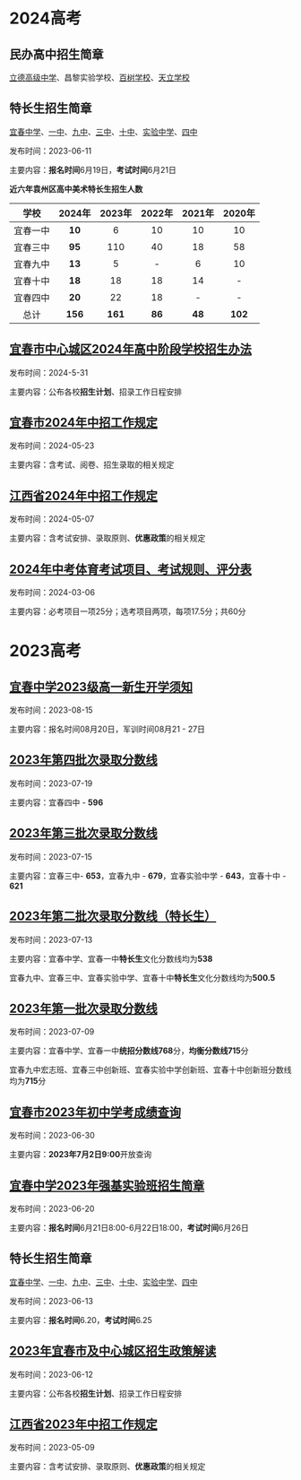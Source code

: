 # 2024高考

## 民办高中招生简章

[立德高级中学](https://mp.weixin.qq.com/s/XVTgL0Mr01AKX1S2X_6IaA)、昌黎实验学校、[百树学校](https://mp.weixin.qq.com/s/eNC9K-p1Q1_nIwTtBKM_Dg)、[天立学校](https://mp.weixin.qq.com/s/R2trG18gSNsypu4fazXDJw)

## 特长生招生简章

[宜春中学](https://mp.weixin.qq.com/s/enX3YlXPSWat0460LfTqDA)、[一中](https://mp.weixin.qq.com/s/EwQrBEaCLwKo0V564Vg7sg)、[九中](https://mp.weixin.qq.com/s/WjKeipDrNVFyPPFdB9PTHg)、[三中](https://mp.weixin.qq.com/s/GU5pl0AZkkUkatMEOmuFlg)、[十中](https://mp.weixin.qq.com/s/pFxqWgMtxh_nUMv22TY31A)、[实验中学](https://mp.weixin.qq.com/s/3_6gIPF8Ku4seAq--fLUPQ)、[四中](https://mp.weixin.qq.com/s/mheG52AXdR0uc8xiOTWZsA)

发布时间：2023-06-11

主要内容：**报名时间**6月19日，**考试时间**6月21日

**近六年袁州区高中美术特长生招生人数**

|   学校   | 2024年  | 2023年  | 2022年 | 2021年 | 2020年  |
| :------: | :-----: | :-----: | :----: | :----: | :-----: |
| 宜春一中 | **10**  |    6    |   10   |   10   |   10    |
| 宜春三中 | **95**  |   110   |   40   |   18   |   58    |
| 宜春九中 | **13**  |    5    |   -    |   6    |   10    |
| 宜春十中 | **18**  |   18    |   18   |   14   |    -    |
| 宜春四中 | **20**  |   22    |   18   |   -    |    -    |
|   总计   | **156** | **161** | **86** | **48** | **102** |

## [宜春市中心城区2024年高中阶段学校招生办法](https://mp.weixin.qq.com/s/mQmDyqeerjQRTMAc5IYLdw)

发布时间：2024-5-31

主要内容：公布各校**招生计划**、招录工作日程安排

## [宜春市2024年中招工作规定](https://mp.weixin.qq.com/s/rIveNHVW34WbZkod1zI8hA)

发布时间：2024-05-23

主要内容：含考试、阅卷、招生录取的相关规定

## [江西省2024年中招工作规定](https://mp.weixin.qq.com/s/CPgfv4OXAKDKFQfuHjlNkQ)

发布时间：2024-05-07

主要内容：含考试安排、录取原则、**优惠政策**的相关规定

## [2024年中考体育考试项目、考试规则、评分表 ](https://mp.weixin.qq.com/s/A5yJFGd-E8RlziR_zR258g)

发布时间：2024-03-06

主要内容：必考项目一项25分；选考项目两项，每项17.5分；共60分

# 2023高考

## [宜春中学2023级高一新生开学须知 ](https://mp.weixin.qq.com/s?__biz=MzA3NTYzMTM3Mg==&mid=2653337679&idx=1&sn=5653f9c5873f7ad8e9dfd2b806245dad&chksm=84bf862cb3c80f3a8d0eca37fd12975c295ba2afad386fc35d0d9afe306f596062eb317814a1&scene=21#wechat_redirect)

发布时间：2023-08-15

主要内容：报名时间08月20日，军训时间08月21 - 27日

## [2023年第四批次录取分数线](https://mp.weixin.qq.com/s/PmN4FsrM3UCe5GEagiyJQw)

发布时间：2023-07-19

主要内容：宜春四中 - **596**

## [2023年第三批次录取分数线](https://mp.weixin.qq.com/s/MeSGSE50idh8K73BSOnHKQ)

发布时间：2023-07-15

主要内容：宜春三中- **653**，宜春九中 - **679**，宜春实验中学 - **643**，宜春十中 - **621**

## [2023年第二批次录取分数线（特长生）](https://mp.weixin.qq.com/s/1wpEvST5tBzeuhNzFXBB3Q)

发布时间：2023-07-13

主要内容：宜春中学、宜春一中**特长生**文化分数线均为**538**

宜春九中、宜春三中、宜春实验中学、宜春十中**特长生**文化分数线均为**500.5**

## [2023年第一批次录取分数线](https://mp.weixin.qq.com/s/HFJ_2YExW-qCMOHlAuz20g)

发布时间：2023-07-09

主要内容：宜春中学、宜春一中**统招分数线768**分，**均衡分数线715**分

宜春九中宏志班、宜春三中创新班、宜春实验中学创新班、宜春十中创新班分数线均为**715**分

## [宜春市2023年初中学考成绩查询](https://mp.weixin.qq.com/s/aopYolYMv0VsjT6Rfd2ytA)

发布时间：2023-06-30

主要内容：**2023年7月2日9:00**开放查询

## [宜春中学2023年强基实验班招生简章](https://mp.weixin.qq.com/s/zJOdVnw44L3G_Rphi5JJAQ)

发布时间：2023-06-20

主要内容：**报名时间**6月21日8:00-6月22日18:00，**考试时间**6月26日

## 特长生招生简章

[宜春中学](https://mp.weixin.qq.com/s/G03C_-GriXBsaNERPyWqPw)、[一中](https://mp.weixin.qq.com/s/kQ3cC2v_zUBthimOs3yizA)、[九中](https://mp.weixin.qq.com/s/Rp3w_hp__dalJGKgwGAmCQ)、[三中](https://mp.weixin.qq.com/s/dZoP1TlgHVBFpGBknwPZpA)、[十中](https://mp.weixin.qq.com/s/pFxqWgMtxh_nUMv22TY31A)、[实验中学](https://mp.weixin.qq.com/s/3_6gIPF8Ku4seAq--fLUPQ)、[四中](https://mp.weixin.qq.com/s/mheG52AXdR0uc8xiOTWZsA)

发布时间：2023-06-13

主要内容：**报名时间**6.20，**考试时间**6.25

## [2023年宜春市及中心城区招生政策解读](https://mp.weixin.qq.com/s/4QFcfcKxrwPt4LID7uBCHw)

发布时间：2023-06-12

主要内容：公布各校**招生计划**、招录工作日程安排

## [江西省2023年中招工作规定](https://mp.weixin.qq.com/s/iUH0ijo5gzHtlYdtrdt-pA)

发布时间：2023-05-09

主要内容：含考试安排、录取原则、**优惠政策**的相关规定
